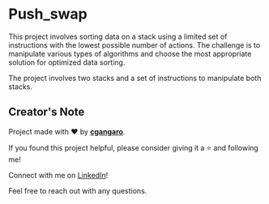 # Push_swap

This project involves sorting data on a stack using a limited set of instructions with the lowest possible number of actions. The challenge is to manipulate various types of algorithms and choose the most appropriate solution for optimized data sorting.

The project involves two stacks and a set of instructions to manipulate both stacks.

## Creator's Note
Project made with ❤️ by [**cgangaro**](https://github.com/cgangaro).

If you found this project helpful, please consider giving it a ⭐ and following me!

Connect with me on [LinkedIn](https://fr.linkedin.com/in/camille-gangarossa-2ab929227)!

Feel free to reach out with any questions.